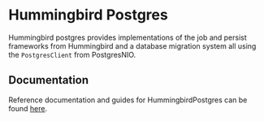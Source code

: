 # Hummingbird Postgres

Hummingbird postgres provides implementations of the job and persist frameworks from Hummingbird and a database migration system all using the `PostgresClient` from PostgresNIO.

## Documentation

Reference documentation and guides for HummingbirdPostgres can be found [here](https://docs.hummingbird.codes/2.0/documentation/hummingbirdpostgres).